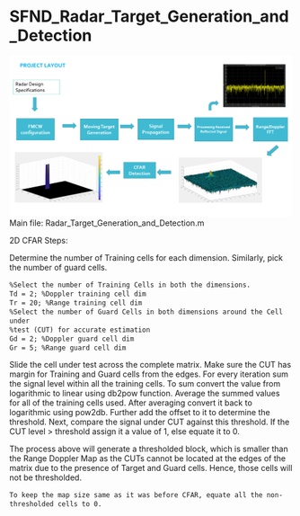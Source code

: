 # SFND_Radar_Target_Generation_and_Detection
<img src="./Overview.jpg"/>
Main file: Radar_Target_Generation_and_Detection.m

2D CFAR Steps:

Determine the number of Training cells for each dimension. Similarly, pick the number of guard cells.

    %Select the number of Training Cells in both the dimensions.
    Td = 2; %Doppler training cell dim
    Tr = 20; %Range training cell dim
    %Select the number of Guard Cells in both dimensions around the Cell under 
    %test (CUT) for accurate estimation
    Gd = 2; %Doppler guard cell dim
    Gr = 5; %Range guard cell dim
Slide the cell under test across the complete matrix. Make sure the CUT has margin for Training and Guard cells from the edges.
For every iteration sum the signal level within all the training cells. To sum convert the value from logarithmic to linear using db2pow function.
Average the summed values for all of the training cells used. After averaging convert it back to logarithmic using pow2db.
Further add the offset to it to determine the threshold.
Next, compare the signal under CUT against this threshold.
If the CUT level > threshold assign it a value of 1, else equate it to 0.

The process above will generate a thresholded block, which is smaller than the Range Doppler Map as the CUTs cannot be located at the edges of the matrix due to the presence of Target and Guard cells. Hence, those cells will not be thresholded.

    To keep the map size same as it was before CFAR, equate all the non-thresholded cells to 0.

